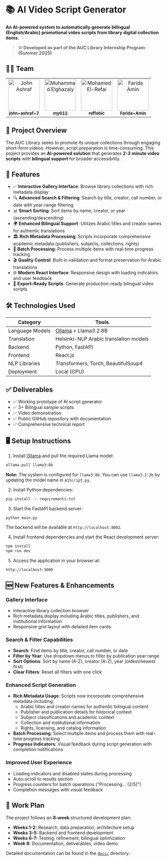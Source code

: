
# 📚 AI Video Script Generator

**An AI-powered system to automatically generate bilingual (English/Arabic) promotional video scripts from library digital collection items.**

> ⚙️ **Developed as part of the AUC Library Internship Program (Summer 2025)**

## 👨‍💻 Team

<table>
  <tr>
    <td align="center">
      <a href="https://github.com/john-ashraf-7" target="_blank">
        <img src="https://github.com/john-ashraf-7.png" width="100" alt="John Ashraf"/><br>
        <sub><b>john-ashraf-7</b></sub>
      </a>
    </td>
    <td align="center">
      <a href="https://github.com/my612" target="_blank">
        <img src="https://github.com/my612.png" width="100" alt="Muhammad Elghazaly"/><br>
        <sub><b>my612</b></sub>
      </a>
    </td>
    <td align="center">
      <a href="https://github.com/reffobic" target="_blank">
        <img src="https://github.com/reffobic.png" width="100" alt="Mohamed El-Refai"/><br>
        <sub><b>reffobic</b></sub>
      </a>
    </td>
    <td align="center">
      <a href="https://github.com/Farida-Amin" target="_blank">
        <img src="https://github.com/Farida-Amin.png" width="100" alt="Farida Amin"/><br>
        <sub><b>Farida-Amin</b></sub>
      </a>
    </td>
  </tr>
</table>

## 🚀 Project Overview

The AUC Library seeks to promote its unique collections through engaging short-form videos. However, script preparation is time-consuming. This project provides an **AI-powered solution** that generates **2-3 minute video scripts** with **bilingual support** for broader accessibility.

## 🎯 Features

- ✅ **Interactive Gallery Interface**: Browse library collections with rich metadata display
- 🔍 **Advanced Search & Filtering**: Search by title, creator, call number, or date with year-range filtering
- 📊 **Smart Sorting**: Sort items by name, creator, or year (ascending/descending)
- 🌍 **Enhanced Bilingual Support**: Utilizes Arabic titles and creator names for authentic translations
- 🏛️ **Rich Metadata Processing**: Scripts incorporate comprehensive academic metadata (publishers, subjects, collections, rights)
- 📁 **Batch Processing**: Process multiple items with real-time progress tracking
- 🎬 **Quality Control**: Built-in validation and format preservation for Arabic translations
- 🌐 **Modern React Interface**: Responsive design with loading indicators and user feedback
- 📜 **Export-Ready Scripts**: Generate production-ready bilingual video scripts

## 🛠️ Technologies Used

| Category           | Tools                                      |
|--------------------|--------------------------------------------|
| Language Models    | [Ollama](https://ollama.ai/) + Llama3.2:8B |
| Translation        | Helsinki-NLP Arabic translation models      |
| Backend            | Python, FastAPI                            |
| Frontend           | React.js                                   |
| NLP Libraries      | Transformers, Torch, BeautifulSoup4        |
| Deployment         | Local (CPU)                                |


## ✅ Deliverables

- ✅ Working prototype of AI script generator
- ✅ 3+ Bilingual sample scripts
- ✅ Video demonstration
- ✅ Public GitHub repository with documentation
- ✅ Comprehensive technical report

## 🖥️ Setup Instructions

1. Install [Ollama](https://ollama.ai/) and pull the required Llama model:
```bash
ollama pull llama3:8b
```

**Note:** The system is configured for `llama3:8b`. You can use `llama3.2:3b` by updating the model name in `AIScript.py`.

2. Install Python dependencies:
```bash
pip install -r requirements.txt
```

3. Start the FastAPI backend server:
```bash
python main.py
```

The backend will be available at `http://localhost:8002`.

4. Install frontend dependencies and start the React development server:
```bash
npm install
npm run dev
```

5. Access the application in your browser at:
```
http://localhost:3000
```

## 🆕 New Features & Enhancements

### **Gallery Interface**
- Interactive library collection browser
- Rich metadata display including Arabic titles, publishers, and institutional information
- Responsive grid layout with detailed item cards

### **Search & Filter Capabilities**
- **Search**: Find items by title, creator, call number, or date
- **Filter by Year**: Use dropdown menus to filter by publication year range
- **Sort Options**: Sort by name (A-Z), creator (A-Z), year (oldest/newest first)
- **Clear Filters**: Reset all filters with one click

### **Enhanced Script Generation**
- **Rich Metadata Usage**: Scripts now incorporate comprehensive metadata including:
  - Arabic titles and creator names for authentic bilingual content
  - Publisher and publication details for historical context
  - Subject classifications and academic context
  - Collection and institutional information
  - Rights, licensing, and catalog information
- **Batch Processing**: Select multiple items and process them with real-time progress tracking
- **Progress Indicators**: Visual feedback during script generation with completion notifications

### **Improved User Experience**
- Loading indicators and disabled states during processing
- Auto-scroll to results section
- Progress counters for batch operations ("Processing... (2/5)")
- Completion messages with visual feedback

## 📅 Work Plan

The project follows an **8-week** structured development plan:
- **Weeks 1-2:** Research, data preparation, architecture setup
- **Weeks 3-5:** Backend and frontend development
- **Weeks 6-7:** Testing, refinement, bilingual optimization
- **Week 8:** Documentation, deliverables, video demo

Detailed documentation can be found in the [`docs/`](./docs/) directory.

